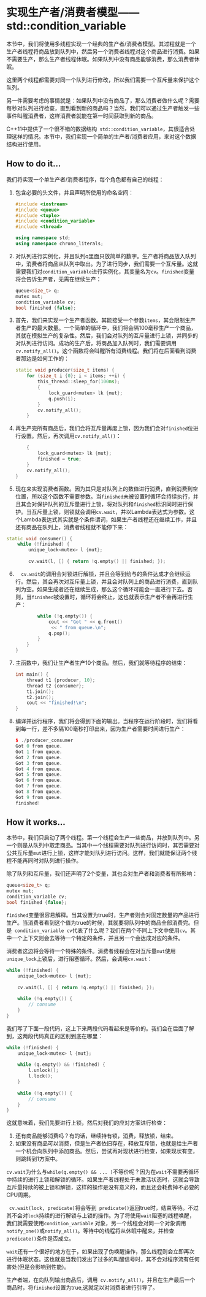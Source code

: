 # 实现生产者/消费者模型——std::condition_variable

本节中，我们将使用多线程实现一个经典的生产者/消费者模型。其过程就是一个生产者线程将商品放到队列中，然后另一个消费者线程对这个商品进行消费。如果不需要生产，那么生产者线程休眠。如果队列中没有商品能够消费，那么消费者休眠。

这里两个线程都需要对同一个队列进行修改，所以我们需要一个互斥量来保护这个队列。

另一件需要考虑的事情就是：如果队列中没有商品了，那么消费者做什么呢？需要每秒对队列进行检查，直到看到新的商品吗？当然，我们可以通过生产者触发一些事件叫醒消费者，这样消费者就能在第一时间获取到新的商品。

C++11中提供了一个很不错的数据结构` std::condition_variable`，其很适合处理这样的情况。本节中，我们实现一个简单的生产者/消费者应用，来对这个数据结构进行使用。

## How to do it...

我们将实现一个单生产者/消费者程序，每个角色都有自己的线程：

1. 包含必要的头文件，并且声明所使用的命名空间：

   ```c++
   #include <iostream>
   #include <queue>
   #include <tuple>
   #include <condition_variable>
   #include <thread>
   
   using namespace std;
   using namespace chrono_literals;
   ```

2. 对队列进行实例化，并且队列q里面只放简单的数字。生产者将商品放入队列中，消费者将商品从队列中取出。为了进行同步，我们需要一个互斥量。这就需要我们对`condition_variable`进行实例化，其变量名为`cv`。`finished`变量将会告诉生产者，无需在继续生产：

   ```c++
   queue<size_t> q;
   mutex mut;
   condition_variable cv;
   bool finished {false};
   ```

3. 首先，我们来实现一个生产者函数。其能接受一个参数`items`，其会限制生产者生产的最大数量。一个简单的循环中，我们将会隔100毫秒生产一个商品，其就在模拟生产的复杂性。然后，我们会对队列的互斥量进行上锁，并同步的对队列进行访问。成功的生产后，将商品加入队列时，我们需要调用`cv.notify_all()`。这个函数将会叫醒所有消费线程。我们将在后面看到消费者那边是如何工作的：

   ```c++
   static void producer(size_t items) {
       for (size_t i {0}; i < items; ++i) {
           this_thread::sleep_for(100ms);
           {
               lock_guard<mutex> lk {mut};
               q.push(i);
           }
           cv.notify_all();
       }
   ```

4. 再生产完所有商品后，我们会将互斥量再度上锁，因为我们会对`finished`位进行设置。然后，再次调用`cv.notify_all()`：

   ```c++
       {
           lock_guard<mutex> lk {mut};
           finished = true;
       }
       cv.notify_all();
   }
   ```

5.  现在来实现消费者函数。因为其只是对队列上的数值进行消费，直到消费到空位置，所以这个函数不需要参数。当`finished`未被设置时循环会持续执行，并且其会对保护队列的互斥量进行上锁，将对队列和`finished`标识同时进行保护。当互斥量上锁，则锁就会调用`cv.wait`，并以Lambda表达式为参数。这个Lambda表达式其实就是个条件谓词，如果生产者线程还在继续工作，并且还有商品在队列上，消费者线程就不能停下来：

   ```c++
   static void consumer() {
       while (!finished) {
           unique_lock<mutex> l {mut};
           
           cv.wait(l, [] { return !q.empty() || finished; });
   ```

6. `  cv.wait`的调用会对锁进行解锁，并且会等到给与的条件达成才会继续运行。然后，其会再次对互斥量上锁，并且会对队列上的商品进行消费，直到队列为空。如果生成者还在继续生成，那么这个循环可能会一直进行下去。否则，当`finished`被设置时，循环将会终止，这也就表示生产者不会再进行生产：

   ```c++
           while (!q.empty()) {
               cout << "Got " << q.front()
               	<< " from queue.\n";
               q.pop();
           }
       }
   }
   ```

7. 主函数中，我们让生产者生产10个商品。然后，我们就等待程序的结束：

   ```c++
   int main() {
       thread t1 {producer, 10};
       thread t2 {consumer};
       t1.join();
       t2.join();
       cout << "finished!\n";
   }
   ```

8. 编译并运行程序，我们将会得到下面的输出。当程序在运行阶段时，我们将看到每一行，差不多隔100毫秒打印出来，因为生产者需要时间进行生产：

   ```c++
   $ ./producer_consumer
   Got 0 from queue.
   Got 1 from queue.
   Got 2 from queue.
   Got 3 from queue.
   Got 4 from queue.
   Got 5 from queue.
   Got 6 from queue.
   Got 7 from queue.
   Got 8 from queue.
   Got 9 from queue.
   finished!
   ```

## How it works...

本节中，我们只启动了两个线程。第一个线程会生产一些商品，并放到队列中。另一个则是从队列中取走商品。当其中一个线程需要对队列进行访问时，其否需要对公共互斥量`mut`进行上锁，这样才能对队列进行访问。这样，我们就能保证两个线程不能再同时对队列进行操作。

除了队列和互斥量，我们还声明了2个变量，其也会对生产者和消费者有所影响：

```c++
queue<size_t> q;
mutex mut;
condition_variable cv;
bool finished {false};
```

`finished`变量很容易解释。当其设置为true时，生产者则会对固定数量的产品进行生产。当消费者看到这个值为true的时候，其就要将队列中的商品全部消费完。但是` condition_variable cv`代表了什么呢？我们在两个不同上下文中使用`cv`。其中一个上下文则会去等待一个特定的条件，并且另一个会达成对应的条件。

消费者这边将会等待一个特殊的条件。消费者线程会在对互斥量`mut`使用`unique_lock`上锁后，进行阻塞循环。然后，会调用`cv.wait`：

```c++
while (!finished) {
    unique_lock<mutex> l {mut};
    
    cv.wait(l, [] { return !q.empty() || finished; });
    
    while (!q.empty()) {
    	// consume
    }
}
```

我们写了下面一段代码，这上下来两段代码看起来是等价的。我们会在后面了解到，这两段代码真正的区别到底在哪里：

```c++
while (!finished) {
    unique_lock<mutex> l {mut};
    
    while (q.empty() && !finished) {
        l.unlock();
        l.lock();
    }
   
    while (!q.empty()) {
    	// consume
    }
}
```

这就意味着，我们先要进行上锁，然后对我们的应对方案进行检查：

1. 还有商品能够消费吗？有的话，继续持有锁，消费，释放锁，结束。
2. 如果没有商品可以消费，但是生产者依旧存在，释放互斥锁，也就是给生产者一个机会向队列中添加商品。然后，尝试再对现状进行检查，如果现状有变，则跳转到1方案中。

`cv.wait`为什么与`while(q.empty() && ... )`不等价呢？因为在`wait`不需要再循环中持续的进行上锁和解锁的循环。如果生产者线程处于未激活状态时，这就会导致互斥量持续的被上锁和解锁，这样的操作是没有意义的，而且还会耗费掉不必要的CPU周期。

` cv.wait(lock, predicate)`将会等到` predicate()`返回true时，结束等待。不过其不会对`lock`持续的进行解锁与上锁的操作。为了将使用`wait`阻塞的线程唤醒，我们就需要使用`condition_variable` 对象，另一个线程会对同一个对象调用`notify_one()`或`notify_all()`。等待中的线程将从休眠中醒来，并检查`predicate()`条件是否成立。

`wait`还有一个很好的地方在于，如果出现了伪唤醒操作，那么线程则会立即再次进行休眠状态。这也就是当我们发出了过多的叫醒信号时，其不会对程序流有任何害处(但是会影响到性能)。

生产者端，在向队列输出商品后，调用` cv.notify_all()`，并且在生产最后一个商品时，将`finished`设置为true,这就足以对消费者进行引导了。